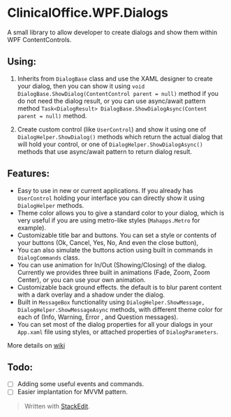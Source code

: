 # ClinicalOffice.WPF.Dialogs
A small library to allow developer to create dialogs and show them within WPF ContentControls.
## Using:

 1. Inherits from `DialogBase` class and use the XAML designer to create your dialog, then you can show it using `void DialogBase.ShowDialog(ContentControl parent = null)` method if you do not need the dialog result, or you can use async/await pattern method `Task<DialogResult> DialogBase.ShowDialogAsync(Content parent = null)` method.

 2. Create custom control (like `UserControl`) and show it using one of `DialogHelper.ShowDialog()` methods which return the actual dialog that will hold your control, or one of `DialogHelper.ShowDialogAsync()` methods that use async/await pattern to return dialog result.

## Features:

 - Easy to use in new or current applications. If you already has `UserControl` holding your interface you can directly show it using `DialogHelper` methods.
 - Theme color allows you to give a standard color to your dialog, which is very useful if you are using metro-like styles (`Mahapps.Metro` for example).
 - Customizable title bar and buttons. You can set a style or contents of your buttons (Ok, Cancel, Yes, No, And even the close button), 
 - You can also simulate the buttons action using built in commands in `DialogCommands` class.
 - You can use animation for In/Out (Showing/Closing) of the dialog. Currently we provides three built in animations (Fade, Zoom, Zoom Center), or you can use your own animation.
 - Customizable back ground effects. the default is to blur parent content with a dark overlay and a shadow under the dialog.
 - Built in `MessageBox` functionality using `DialogHelper.ShowMessage, DialogHelper.ShowMessageAsync` methods, with different theme color for each of (Info, Warning, Error , and Question messages).
 - You can set most of the dialog properties for all your dialogs in your `App.xaml` file using styles, or attached properties of `DialogParameters`.
 
 More details on [wiki](https://github.com/eiadxp/ClinicalOffice.WPF.Dialogs/wiki)

## Todo:

 - [ ] Adding some useful events and commands.
 - [ ] Easier implantation for MVVM pattern.

> Written with [StackEdit](https://stackedit.io/).
